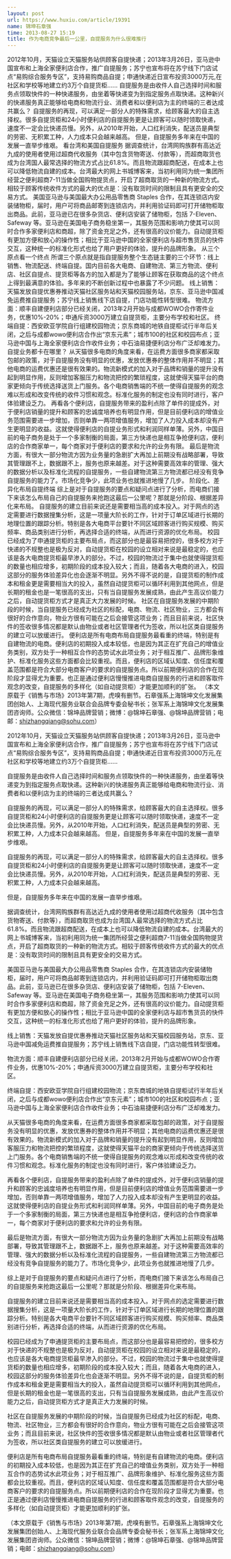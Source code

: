 ```yaml
---
layout: post
url: https://www.huxiu.com/article/19391
name: 锦坤石章强
time: 2013-08-27 15:19
title: 作为电商竞争最后一公里，自提服务为什么很难推行
---
```

2012年10月，天猫设立天猫服务站供顾客自提快递；2013年3月26日，亚马逊中国宣布和上海全家便利店合作，推广自提服务；苏宁也宣布将在苏宁线下门店试点“易购综合服务专区”，支持易购商品自提；申通快递近日宣布投资3000万元,在社区和学校等地建立约3万个自提货柜…… 自提服务是由收件人自己选择时间和服务点领取快件的一种快递服务，由坐着等快递变为到指定服务点取快递。这种新兴的快递服务真正能够给电商和物流行业、消费者和以便利店为主的终端的三者达成共赢么？ 自提服务的再现，可以满足一部分人的特殊需求，给顾客最大的自主选择权。很多自提货柜和24小时便利店的自提服务更是让顾客可以随时领取快递，速度不一定会比快递员慢。另外，从2010年开始，人口红利消失，配送员是典型的劳密、无积累工种，人力成本只会越来越高。 但是，自提服务多年来在中国的发展一直举步维艰。 看台湾和美国自提服务 据调查统计，台湾网购族群有高达近九成的使用者使用过超商代收服务（其中包含货物寄送、付款等），而超商取货也成为台湾国人最常选择的物流方式占比61.8%。而且物流跟超商配送，在成本上也可以降低物流自建的成本。台湾最大的网上书城博客来，当初利用同为统一集团所经营之便利超商7-11当做全国购物提货点，开启了超商取货的一种新的物流方式。相较于顾客传统收件方式的最大的优点是：没有取货时间的限制且具有更安全的交易方式。 美国亚马逊与美国最大办公用品零售商 Staples 合作，在其连锁店内安装储物柜，届时，用户可将商品邮寄到连锁店内，并利用验证码即可打开储物柜取出商品。此前，亚马逊已在很多杂货店、便利店安装了储物柜，包括 7-Eleven、Safeway 等。亚马逊在美国电子商务稳坐第一，其服务范围和影响力使其可以同时合作多家便利店和商超，除了资金充足之外，还有很高的议价能力。自动提货柜有更加方便和放心的操作性；相比于亚马逊中国的全家便利店与超市售货员的快件交互，这种统一的标准化形式也给了用户更好的体验，提升的品牌形象。 从三个原点看一个终点 所谓三个原点就是指自提服务整个生态链主要的三个环节：线上销售、物流配送、终端自提。国内目前各大电商、自建物流、第三方物流、便利店、社区自提点、提货柜等各方的加入都是为了能够让顾客在获取商品的这个终点上得到最满意的体验。多年来的不断创新过程中也暴露了不少问题。 线上销售：天猫发放自提优惠券推动天猫社区服务站和天猫校园服务站，京东、亚马逊中国减免运费推自提服务；苏宁线上销售线下店自提，门店功能性转型很难。 物流方面：顺丰自建便利店部分已经关闭，2013年2月开始与成都WOWO合作寄件业务，优惠10%-20%；申通斥资3000万建立自提货柜，主要分布学校和社区。 终端自提：西安欧亚学院自行组建校园物流；京东商城的地铁自提柜试行半年后关闭，之后与成都wowo便利店合作出“京东元素”；城市100的社区和校园布点；亚马逊中国与上海全家便利店合作收件业务；中石油易捷便利店分布广泛却难发力。 自提业务都卡在哪里？ 从天猫很多电商的角度来看，在运费方面很多商家都采取包邮的政策，对于自提服务没有明显的优惠，发放优惠券的整体作用并不明显；其他电商的运费优惠还是很有效果的。物流新模式的加入对于品牌和销量的提升没有起到明显作用，反则增加客服压力和物流把控的繁琐程度，这就使得天猫平台的商家更倾向于传统选择送货上门服务。各个电商销售端的不统一使得自提服务的观念难以形成和改变传统的收件习惯和观念。标准化服务的制定也没有同时进行，客户体验建设乏力。 再看各个便利店，自提服务带来的盈利点除了单件的提成外，对于便利店销量的提升和顾客的忠诚度培养也有明显作用，但是目前便利店的增值业务范围需要进一步增加，否则单靠一两项增值服务，增加了人力投入成本却没有产生更明显的收益。这就使得便利店的自提业务形式和利润同样单薄。另外，中国目前的电子商务是处于一个多家制衡的局面，第三方快递也是相互争抢便利店，便利店的合作商家单一，每个商家对于便利店的要求和允许的业务有限。 最后是物流方面，有很大一部分物流方因为业务量的急剧扩大再加上前期没有战略部署，导致其管理跟不上，数据跟不上，服务也原来越差。对于这种需要高效率的管理、强大的数据分析以及标准化流程的自提服务，一些自建物流第三方物流都已经没有竞争自提服务的能力了。市场化竞争少，此项业务也就推进地慢了几步。 阶段化、差异化布局自提终端 综上是对于自提服务的要点和疑问点进行了分析，而电商们接下来该怎么布局自己的自提服务来抢跑这最后一公里呢？那就是分阶段、根据差异化来布局。 自提服务的建立目前来说还是需要相当高的成本投入。对于网点的选定需要进行数据搜集分析，这是一项量大阶长的工作，针对于订单区域进行长期的地理位置的跟踪分析。特别是各大电商平台要针不同区域顾客进行购买规模、购买频率、商品类别进行分析，再选择合适的终端，从而进行资源的优化布局。 校园已经成为了申通提货柜的主要布局点，而这部分也是最容易把控的，很多校方对于快递的不规整也是极为反对，自动提货柜在校园的设立相对来说是最稳定的，也应该是各大电商提货柜最早渗入的部分。不过，校园的物流过于集中也就使得提货柜的数量也相应增多，初期阶段的成本投入较大；而且，随着各大电商的进入，校园这部分的服务体验差异化也会逐渐不明显。另外不得不说的是，自提货柜的制作成本和租金更是需要相当大的投入，虽然自动提货柜可以循环利用到其他网点，但是长期的租金也是一笔很高的支出，只有当自提服务发展成熟，由此产生高议价能力之后，自动提货柜方式才是真正大力发展的时候。 社区在自提服务发展的中期阶段的时候，当自提服务已经成为社区的标配，电商、物流、社区物业，三方都会有很好的合作意向，物业方很有可能在之后会接管这项业务；而且目前来说，社区快件的签收很多情况都是默认由物业或者社区管理者代为签收，所以社区类自提服务的建立可以放缓进行。 便利店是所有电商布局自提服务最看重的终端，特别是有自建物流的电商。便利店的初期投入成本较低，也是因为其正在扩充自己的增值业务类别，双方处于一种相互合作的态势试水此项业务；对于相互推广、品牌形象维护、标准化服务这些方面都会比较重视。而且，便利店的区域认知度、信任度和覆盖范围都是符合大部分电商客户的要求的自提服务点。所以前期便利店的合作在现阶段才显得尤为重要。也正是通过便利店慢慢推进电商自提服务的行进和顾客取件观念的改变，自提服务的多样化（如自动提货柜）才能更加顺利的扩张。 （本文原载于《销售与市场》2013年第7期，虎嗅有删节。石章强系上海锦坤文化发展集团创始人、上海现代服务业联合会品牌专委会秘书长；张军系上海锦坤文化发展集团咨询师。公众微信：锦坤品牌营销；微博：@锦坤石章强、@锦坤品牌营销；电邮：shizhangqiang@sohu.com）

2012年10月，天猫设立天猫服务站供顾客自提快递；2013年3月26日，亚马逊中国宣布和上海全家便利店合作，推广自提服务；苏宁也宣布将在苏宁线下门店试点“易购综合服务专区”，支持易购商品自提；申通快递近日宣布投资3000万元,在社区和学校等地建立约3万个自提货柜……

自提服务是由收件人自己选择时间和服务点领取快件的一种快递服务，由坐着等快递变为到指定服务点取快递。这种新兴的快递服务真正能够给电商和物流行业、消费者和以便利店为主的终端的三者达成共赢么？

自提服务的再现，可以满足一部分人的特殊需求，给顾客最大的自主选择权。很多自提货柜和24小时便利店的自提服务更是让顾客可以随时领取快递，速度不一定会比快递员慢。另外，从2010年开始，人口红利消失，配送员是典型的劳密、无积累工种，人力成本只会越来越高。 但是，自提服务多年来在中国的发展一直举步维艰。

自提服务的再现，可以满足一部分人的特殊需求，给顾客最大的自主选择权。很多自提货柜和24小时便利店的自提服务更是让顾客可以随时领取快递，速度不一定会比快递员慢。另外，从2010年开始，人口红利消失，配送员是典型的劳密、无积累工种，人力成本只会越来越高。

但是，自提服务多年来在中国的发展一直举步维艰。

据调查统计，台湾网购族群有高达近九成的使用者使用过超商代收服务（其中包含货物寄送、付款等），而超商取货也成为台湾国人最常选择的物流方式占比61.8%。而且物流跟超商配送，在成本上也可以降低物流自建的成本。台湾最大的网上书城博客来，当初利用同为统一集团所经营之便利超商7-11当做全国购物提货点，开启了超商取货的一种新的物流方式。相较于顾客传统收件方式的最大的优点是：没有取货时间的限制且具有更安全的交易方式。

美国亚马逊与美国最大办公用品零售商 Staples 合作，在其连锁店内安装储物柜，届时，用户可将商品邮寄到连锁店内，并利用验证码即可打开储物柜取出商品。此前，亚马逊已在很多杂货店、便利店安装了储物柜，包括 7-Eleven、Safeway 等。亚马逊在美国电子商务稳坐第一，其服务范围和影响力使其可以同时合作多家便利店和商超，除了资金充足之外，还有很高的议价能力。自动提货柜有更加方便和放心的操作性；相比于亚马逊中国的全家便利店与超市售货员的快件交互，这种统一的标准化形式也给了用户更好的体验，提升的品牌形象。

线上销售：天猫发放自提优惠券推动天猫社区服务站和天猫校园服务站，京东、亚马逊中国减免运费推自提服务；苏宁线上销售线下店自提，门店功能性转型很难。

物流方面：顺丰自建便利店部分已经关闭，2013年2月开始与成都WOWO合作寄件业务，优惠10%-20%；申通斥资3000万建立自提货柜，主要分布学校和社区。

终端自提：西安欧亚学院自行组建校园物流；京东商城的地铁自提柜试行半年后关闭，之后与成都wowo便利店合作出“京东元素”；城市100的社区和校园布点；亚马逊中国与上海全家便利店合作收件业务；中石油易捷便利店分布广泛却难发力。

从天猫很多电商的角度来看，在运费方面很多商家都采取包邮的政策，对于自提服务没有明显的优惠，发放优惠券的整体作用并不明显；其他电商的运费优惠还是很有效果的。物流新模式的加入对于品牌和销量的提升没有起到明显作用，反则增加客服压力和物流把控的繁琐程度，这就使得天猫平台的商家更倾向于传统选择送货上门服务。各个电商销售端的不统一使得自提服务的观念难以形成和改变传统的收件习惯和观念。标准化服务的制定也没有同时进行，客户体验建设乏力。

再看各个便利店，自提服务带来的盈利点除了单件的提成外，对于便利店销量的提升和顾客的忠诚度培养也有明显作用，但是目前便利店的增值业务范围需要进一步增加，否则单靠一两项增值服务，增加了人力投入成本却没有产生更明显的收益。这就使得便利店的自提业务形式和利润同样单薄。另外，中国目前的电子商务是处于一个多家制衡的局面，第三方快递也是相互争抢便利店，便利店的合作商家单一，每个商家对于便利店的要求和允许的业务有限。

最后是物流方面，有很大一部分物流方因为业务量的急剧扩大再加上前期没有战略部署，导致其管理跟不上，数据跟不上，服务也原来越差。对于这种需要高效率的管理、强大的数据分析以及标准化流程的自提服务，一些自建物流第三方物流都已经没有竞争自提服务的能力了。市场化竞争少，此项业务也就推进地慢了几步。

综上是对于自提服务的要点和疑问点进行了分析，而电商们接下来该怎么布局自己的自提服务来抢跑这最后一公里呢？那就是分阶段、根据差异化来布局。

自提服务的建立目前来说还是需要相当高的成本投入。对于网点的选定需要进行数据搜集分析，这是一项量大阶长的工作，针对于订单区域进行长期的地理位置的跟踪分析。特别是各大电商平台要针不同区域顾客进行购买规模、购买频率、商品类别进行分析，再选择合适的终端，从而进行资源的优化布局。

校园已经成为了申通提货柜的主要布局点，而这部分也是最容易把控的，很多校方对于快递的不规整也是极为反对，自动提货柜在校园的设立相对来说是最稳定的，也应该是各大电商提货柜最早渗入的部分。不过，校园的物流过于集中也就使得提货柜的数量也相应增多，初期阶段的成本投入较大；而且，随着各大电商的进入，校园这部分的服务体验差异化也会逐渐不明显。另外不得不说的是，自提货柜的制作成本和租金更是需要相当大的投入，虽然自动提货柜可以循环利用到其他网点，但是长期的租金也是一笔很高的支出，只有当自提服务发展成熟，由此产生高议价能力之后，自动提货柜方式才是真正大力发展的时候。

社区在自提服务发展的中期阶段的时候，当自提服务已经成为社区的标配，电商、物流、社区物业，三方都会有很好的合作意向，物业方很有可能在之后会接管这项业务；而且目前来说，社区快件的签收很多情况都是默认由物业或者社区管理者代为签收，所以社区类自提服务的建立可以放缓进行。

便利店是所有电商布局自提服务最看重的终端，特别是有自建物流的电商。便利店的初期投入成本较低，也是因为其正在扩充自己的增值业务类别，双方处于一种相互合作的态势试水此项业务；对于相互推广、品牌形象维护、标准化服务这些方面都会比较重视。而且，便利店的区域认知度、信任度和覆盖范围都是符合大部分电商客户的要求的自提服务点。所以前期便利店的合作在现阶段才显得尤为重要。也正是通过便利店慢慢推进电商自提服务的行进和顾客取件观念的改变，自提服务的多样化（如自动提货柜）才能更加顺利的扩张。

（本文原载于《销售与市场》2013年第7期，虎嗅有删节。石章强系上海锦坤文化发展集团创始人、上海现代服务业联合会品牌专委会秘书长；张军系上海锦坤文化发展集团咨询师。公众微信：锦坤品牌营销；微博：@锦坤石章强、@锦坤品牌营销；电邮：shizhangqiang@sohu.com）

